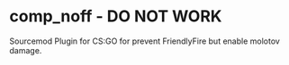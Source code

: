 # comp_noff - DO NOT WORK
Sourcemod Plugin for CS:GO for prevent FriendlyFire but enable molotov damage.
